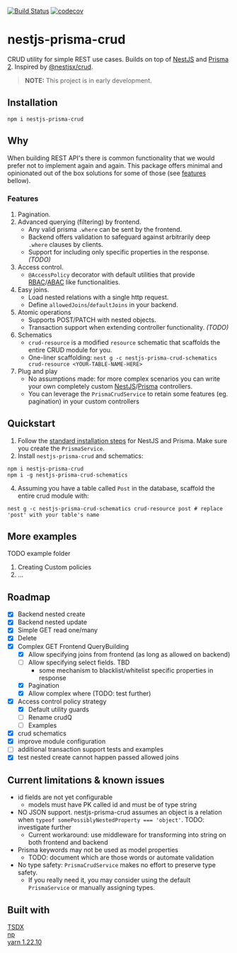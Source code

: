 [![Build Status](https://www.travis-ci.com/kepelrs/nestjs-prisma-crud.svg?branch=master)](https://www.travis-ci.com/kepelrs/nestjs-prisma-crud)
[![codecov](https://codecov.io/gh/kepelrs/nestjs-prisma-crud/branch/master/graph/badge.svg?token=X2KQ8AMFA7)](https://codecov.io/gh/kepelrs/nestjs-prisma-crud)

# nestjs-prisma-crud

CRUD utility for simple REST use cases. Builds on top of [NestJS](https://github.com/nestjs/nest) and [Prisma 2](https://github.com/prisma/prisma). Inspired by [@nestjsx/crud](https://github.com/nestjsx).

> **NOTE:** This project is in early development.

## Installation

    npm i nestjs-prisma-crud

## Why

When building REST API's there is common functionality that we would prefer not to implement again and again. This package offers minimal and opinionated out of the box solutions for some of those (see [features](#features) bellow).

### Features

1. Pagination.
2. Advanced querying (filtering) by frontend.
    - Any valid prisma `.where` can be sent by the frontend.
    - Backend offers validation to safeguard against arbitrarily deep `.where` clauses by clients.
    - Support for including only specific properties in the response. _(TODO)_
3. Access control.
    - `@AccessPolicy` decorator with default utilities that provide [RBAC](https://en.wikipedia.org/wiki/Role-based_access_control)/[ABAC](https://en.wikipedia.org/wiki/Attribute-based_access_control) like functionalities.
4. Easy joins.
    - Load nested relations with a single http request.
    - Define `allowedJoins`/`defaultJoins` in your backend.
5. Atomic operations
    - Supports POST/PATCH with nested objects.
    - Transaction support when extending controller functionality. _(TODO)_
6. Schematics
    - `crud-resource` is a modified `resource` schematic that scaffolds the entire CRUD module for you.
    - One-liner scaffolding: `nest g -c nestjs-prisma-crud-schematics crud-resource <YOUR-TABLE-NAME-HERE>`
7. Plug and play
    - No assumptions made: for more complex scenarios you can write your own completely custom [NestJS](https://github.com/nestjs/nest)/[Prisma](https://github.com/prisma/prisma) controllers.
    - You can leverage the `PrismaCrudService` to retain some features (eg. pagination) in your custom controllers

## Quickstart

1. Follow the [standard installation steps](https://www.prisma.io/nestjs) for NestJS and Prisma. Make sure you create the `PrismaService`.
2. Install `nestjs-prisma-crud` and schematics:
```
npm i nestjs-prisma-crud
npm i -g nestjs-prisma-crud-schematics
```
4. Assuming you have a table called `Post` in the database, scaffold the entire crud module with:
```
nest g -c nestjs-prisma-crud-schematics crud-resource post # replace 'post' with your table's name
```


## More examples

TODO example folder

1. Creating Custom policies
2. ...

## Roadmap

-   [x] Backend nested create
-   [x] Backend nested update
-   [x] Simple GET read one/many
-   [x] Delete
-   [x] Complex GET Frontend QueryBuilding
    -   [x] Allow specifying joins from frontend (as long as allowed on backend)
    -   [ ] Allow specifying select fields. TBD
        -   some mechanism to blacklist/whitelist specific properties in response
    -   [x] Pagination
    -   [x] Allow complex where (TODO: test further)
-   [x] Access control policy strategy
    -   [x] Default utility guards
    -   [ ] Rename crudQ
    -   [ ] Examples
-   [x] crud schematics
-   [x] improve module configuration
-   [ ] additional transaction support tests and examples
-   [x] test nested create cannot happen passed allowed joins

## Current limitations & known issues

-   id fields are not yet configurable
    -   models must have PK called id and must be of type string
-   NO JSON support. nestjs-prisma-crud assumes an object is a relation when `typeof somePossiblyNestedProperty === 'object'`. TODO: investigate further
    -   Current workaround: use middleware for transforming into string on both frontend and backend
-   Prisma keywords may not be used as model properties
    -   TODO: document which are those words or automate validation
- No type safety: `PrismaCrudService` makes no effort to preserve type safety.
    - If you really need it, you may consider using the default `PrismaService` or manually assigning types.

## Built with

[TSDX](https://github.com/formium/tsdx)<br>
[np](https://github.com/sindresorhus/np)<br>
[yarn 1.22.10](https://yarnpkg.com/)
